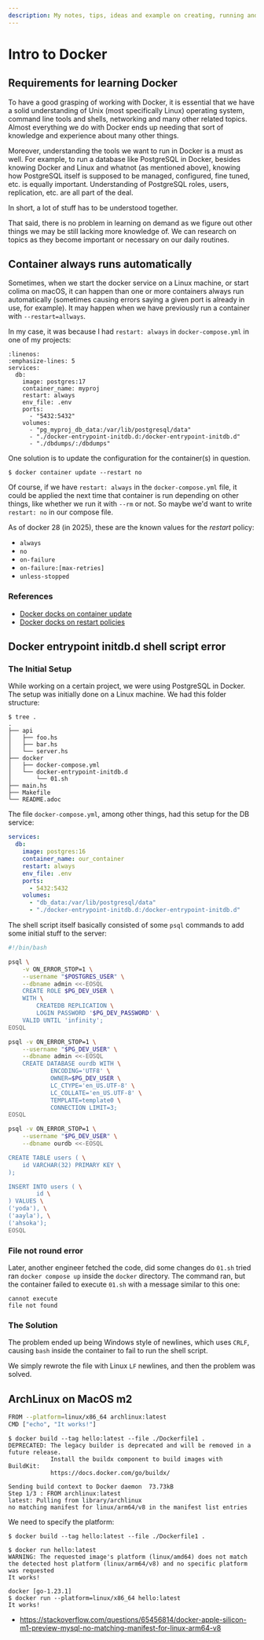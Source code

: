 ```yaml
---
description: My notes, tips, ideas and example on creating, running and managing docker containers.
---
```


# Intro to Docker

## Requirements for learning Docker

To have a good grasping of working with Docker, it is essential that we have a solid understanding of Unix (most specifically Linux) operating system, command line tools and shells, networking and many other related topics.
Almost everything we do with Docker ends up needing that sort of knowledge and experience about many other things.

Moreover, understanding the tools we want to run in Docker is a must as well.
For example, to run a database like PostgreSQL in Docker, besides knowing Docker and Linux and whatnot (as mentioned above), knowing how PostgreSQL itself is supposed to be managed, configured, fine tuned, etc. is equally important.
Understanding of PostgreSQL roles, users, replication, etc. are all part of the deal.

In short, a lot of stuff has to be understood together.

That said, there is no problem in learning on demand as we figure out other things we may be still lacking more knowledge of.
We can research on topics as they become important or necessary on our daily routines.

## Container always runs automatically

Sometimes, when we start the docker service on a Linux machine, or start colima on macOS, it can happen than one or more containers always run automatically (sometimes causing errors saying a given port is already in use, for example).
It may happen when we have previously run a container with `--restart=allways`.

In my case, it was because I had `restart: always` in `docker-compose.yml` in one of my projects:

```{code} yaml
:linenos:
:emphasize-lines: 5
services:
  db:
    image: postgres:17
    container_name: myproj
    restart: always
    env_file: .env
    ports:
      - "5432:5432"
    volumes:
      - "pg_myproj_db_data:/var/lib/postgresql/data"
      - "./docker-entrypoint-initdb.d:/docker-entrypoint-initdb.d"
      - "./dbdumps/:/dbdumps"
```

One solution is to update the configuration for the container(s) in question.

```{code} bash
$ docker container update --restart no
```

Of course, if we have `restart: always` in the `docker-compose.yml` file, it could be applied the next time that container is run depending on other things, like whether we run it with `--rm` or not.
So maybe we'd want to write `restart: no` in our compose file.

As of docker 28 (in 2025), these are the known values for the *restart* policy:

- `always`
- `no`
- `on-failure`
- `on-failure:[max-retries]`
- `unless-stopped`

### References

- [Docker docks on container update](https://docs.docker.com/reference/cli/docker/container/update/)
- [Docker docks on restart policies](https://docs.docker.com/engine/containers/start-containers-automatically/#use-a-restart-policy)

## Docker entrypoint initdb.d shell script error

### The Initial Setup

While working on a certain project, we were using PostgreSQL in Docker.
The setup was initially done on a Linux machine.
We had this folder structure:

```text
$ tree .
.
├── api
│   ├── foo.hs
│   ├── bar.hs
│   └── server.hs
├── docker
│   ├── docker-compose.yml
│   └── docker-entrypoint-initdb.d
│       └── 01.sh
├── main.hs
├── Makefile
└── README.adoc
```

The file `docker-compose.yml`, among other things, had this setup for the DB service:

```yaml
services:
  db:
    image: postgres:16
    container_name: our_container
    restart: always
    env_file: .env
    ports:
      - 5432:5432
    volumes:
      - "db_data:/var/lib/postgresql/data"
      - "./docker-entrypoint-initdb.d:/docker-entrypoint-initdb.d"
```

The shell script itself basically consisted of some `psql` commands to add some initial stuff to the server:

```sh
#!/bin/bash

psql \
	-v ON_ERROR_STOP=1 \
	--username "$POSTGRES_USER" \
	--dbname admin <<-EOSQL
	CREATE ROLE $PG_DEV_USER \
	WITH \
		CREATEDB REPLICATION \
		LOGIN PASSWORD '$PG_DEV_PASSWORD' \
	VALID UNTIL 'infinity';
EOSQL

psql -v ON_ERROR_STOP=1 \
	--username "$PG_DEV_USER" \
	--dbname admin <<-EOSQL
	CREATE DATABASE ourdb WITH \
			ENCODING='UTF8' \
			OWNER=$PG_DEV_USER \
			LC_CTYPE='en_US.UTF-8' \
			LC_COLLATE='en_US.UTF-8' \
			TEMPLATE=template0 \
			CONNECTION LIMIT=3;
EOSQL

psql -v ON_ERROR_STOP=1 \
	--username "$PG_DEV_USER" \
	--dbname ourdb <<-EOSQL

CREATE TABLE users ( \
	id VARCHAR(32) PRIMARY KEY \
);

INSERT INTO users ( \
		id \
) VALUES \
('yoda'), \
('aayla'), \
('ahsoka');
EOSQL
```

### File not round error

Later, another engineer fetched the code, did some changes do `01.sh` tried ran `docker compose up` inside the `docker` directory.
The command ran, but the container failed to execute `01.sh` with a message similar to this one:

```text
cannot execute
file not found
```

### The Solution

The problem ended up being Windows style of newlines, which uses `CRLF`, causing `bash` inside the container to fail to run the shell script.

We simply rewrote the file with Linux `LF` newlines, and then the problem was solved.

## ArchLinux on MacOS m2

```bash
FROM --platform=linux/x86_64 archlinux:latest
CMD ["echo", "It works!"]
```

```text
$ docker build --tag hello:latest --file ./Dockerfile1 .
DEPRECATED: The legacy builder is deprecated and will be removed in a future release.
            Install the buildx component to build images with BuildKit:
            https://docs.docker.com/go/buildx/

Sending build context to Docker daemon  73.73kB
Step 1/3 : FROM archlinux:latest
latest: Pulling from library/archlinux
no matching manifest for linux/arm64/v8 in the manifest list entries
```

We need to specify the platform:

```shell-session
$ docker build --tag hello:latest --file ./Dockerfile1 .

$ docker run hello:latest
WARNING: The requested image's platform (linux/amd64) does not match
the detected host platform (linux/arm64/v8) and no specific platform
was requested
It works!

docker [go-1.23.1]
$ docker run --platform=linux/x86_64 hello:latest
It works!
```

* https://stackoverflow.com/questions/65456814/docker-apple-silicon-m1-preview-mysql-no-matching-manifest-for-linux-arm64-v8

